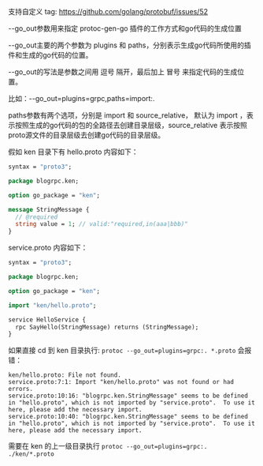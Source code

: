 支持自定义 tag: https://github.com/golang/protobuf/issues/52

--go_out参数用来指定 protoc-gen-go 插件的工作方式和go代码的生成位置

--go_out主要的两个参数为 plugins 和 paths，分别表示生成go代码所使用的插件和生成的go代码的位置。

--go_out的写法是参数之间用 逗号 隔开，最后加上 冒号 来指定代码的生成位置。

比如：--go_out=plugins=grpc,paths=import:.

paths参数有两个选项，分别是 import 和 source_relative， 默认为 import ，表示按照生成的go代码的包的全路径去创建目录层级，source_relative 表示按照proto源文件的目录层级去创建go代码的目录层级。

假如 ken 目录下有 hello.proto 内容如下：
```protobuf
syntax = "proto3";

package blogrpc.ken;

option go_package = "ken";

message StringMessage {
  // @required
  string value = 1; // valid:"required,in(aaa|bbb)"
}
```
service.proto 内容如下：
```protobuf
syntax = "proto3";

package blogrpc.ken;

option go_package = "ken";

import "ken/hello.proto";

service HelloService {
  rpc SayHello(StringMessage) returns (StringMessage);
}
```

如果直接 cd 到 ken 目录执行: `protoc --go_out=plugins=grpc:. *.proto` 会报错：
```
ken/hello.proto: File not found.
service.proto:7:1: Import "ken/hello.proto" was not found or had errors.
service.proto:10:16: "blogrpc.ken.StringMessage" seems to be defined in "hello.proto", which is not imported by "service.proto".  To use it here, please add the necessary import.
service.proto:10:40: "blogrpc.ken.StringMessage" seems to be defined in "hello.proto", which is not imported by "service.proto".  To use it here, please add the necessary import.

```

需要在 ken 的上一级目录执行 `protoc --go_out=plugins=grpc:. ./ken/*.proto`